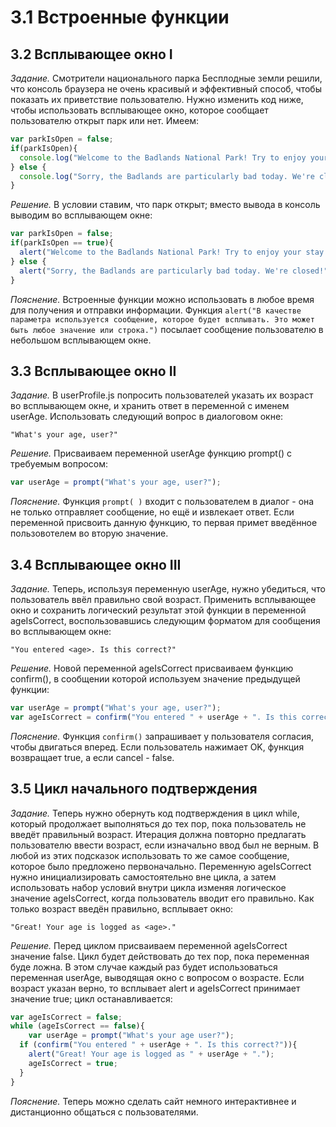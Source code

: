 # 3.1 Встроенные функции

## 3.2 Всплывающее окно I

_Задание._
Смотрители национального парка Бесплодные земли решили, что консоль браузера не очень красивый и эффективный способ, чтобы показать их приветствие пользователю. Нужно изменить код ниже, чтобы использовать всплывающее окно, которое сообщает пользователю открыт парк или нет. Имеем:
```javascript
var parkIsOpen = false;
if(parkIsOpen){
  console.log("Welcome to the Badlands National Park! Try to enjoy your stay.");
} else {
  console.log("Sorry, the Badlands are particularly bad today. We're closed!");
}
```

_Решение._
В условии ставим, что парк открыт; вместо вывода в консоль выводим во всплывающем окне:
```javascript
var parkIsOpen = false;
if(parkIsOpen == true){
  alert("Welcome to the Badlands National Park! Try to enjoy your stay.");
} else {
  alert("Sorry, the Badlands are particularly bad today. We're closed!");
}
```

_Пояснение._
Встроенные функции можно использовать в любое время для получения и отправки информации. Функция `alert("В качестве параметра используется сообщение, которое будет всплывать. Это может быть любое значение или строка.")` посылает сообщение пользователю в небольшом всплывающем окне.

## 3.3 Всплывающее окно II

_Задание._
В userProfile.js попросить пользователей указать их возраст во всплывающем окне, и хранить ответ в переменной с именем userAge. Использовать следующий вопрос в диалоговом окне:
```
"What's your age, user?"
```

_Решение._
Присваиваем переменной userAge функцию prompt() с требуемым вопросом:
```javascript
var userAge = prompt("What's your age, user?");
```

_Пояснение._
Функция `prompt( )` входит с пользователем в диалог - она не только отправляет сообщение, но ещё и извлекает ответ. Если переменной присвоить данную функцию, то первая примет введённое пользовотелем во вторую значение.

## 3.4 Всплывающее окно III

_Задание._
Теперь, используя ​​переменную userAge, нужно убедиться, что пользователь ввёл правильно свой возраст. Применить всплывающее окно и сохранить логический результат этой функции в переменной ageIsCorrect, воспользовавшись следующим форматом для сообщения во всплывающем окне:
```
"You entered <age>. Is this correct?"
```

_Решение._
Новой переменной ageIsCorrect присваиваем функцию confirm(), в сообщении которой используем значение предыдущей функции:
```javascript
var userAge = prompt("What's your age, user?");
var ageIsCorrect = confirm("You entered " + userAge + ". Is this correct?");
```

_Пояснение._
Функция `confirm()` запрашивает у пользователя согласия, чтобы двигаться вперед. Если пользователь нажимает OK, функция возвращает true, а если cancel - false.

## 3.5 Цикл начального подтверждения

_Задание._
Теперь нужно обернуть код подтверждения в цикл while, который продолжает выполняться до тех пор, пока пользователь не введёт правильный возраст. Итерация должна повторно предлагать пользователю ввести возраст, если изначально ввод был не верным. В любой из этих подсказок использовать то же самое сообщение, которое было предложено первоначально. 
Переменную ageIsCorrect нужно инициализировать самостоятельно вне цикла, а затем использовать набор условий внутри цикла изменяя логическое значение ageIsCorrect, когда пользователь вводит его правильно. Как только возраст введён правильно, всплывает окно:
```
"Great! Your age is logged as <age>." 
```

_Решение._
Перед циклом присваиваем переменной ageIsCorrect значение false. Цикл будет действовать до тех пор, пока переменная буде ложна. В этом случае каждый раз будет использоваться переменная userAge, выводящая окно с вопросом о возрасте. Если возраст указан верно, то всплывает alert и ageIsCorrect принимает значение true; цикл останавливается:
```javascript
var ageIsCorrect = false;
while (ageIsCorrect == false){
	var userAge = prompt("What's your age user?");
  if (confirm("You entered " + userAge + ". Is this correct?")){
  	alert("Great! Your age is logged as " + userAge + ".");
    ageIsCorrect = true;
  }
}
```

_Пояснение._
Теперь можно сделать сайт немного интерактивнее и дистанционно общаться с пользователями.